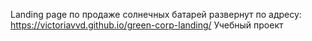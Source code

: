 Landing page по продаже солнечных батарей развернут по адресу: https://victoriavvd.github.io/green-corp-landing/
Учебный проект
